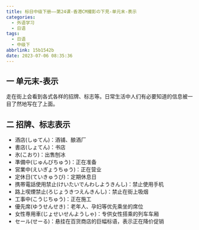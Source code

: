 ```yaml
---
title: 标日中级下册——第24课-香港CM撮影の下見-单元末-表示
categories:
  - 外语学习
  - 日语
tags:
  - 日语
  - 中级下
abbrlink: 15b1542b
date: 2023-07-06 08:35:36
---
```

## 一 单元末-表示

走在街上会看到各式各样的招牌、标志等。日常生活中人们有必要知道的信息被一目了然地写在了上面。

<!--more-->

## 二 招牌、标志表示

* 酒店(しゅてん)：酒铺、酿酒厂
* 書店(しょてん)：书店
* 氷(こおり)：出售刨冰
* 準備中(じゅんびちゅう)：正在准备
* 営業中(えいぎょうちゅう)：正在营业
* 定休日(ていきゅうび)：定期休息日
* 携帯電話使用禁止(けいたいでんわしようきんし)：禁止使用手机
* 路上喫煙禁止(ろじょうきつえんきんし)：禁止在街上吸烟
* 工事中(こうじちゅう)：正在施工
* 優先席(ゆうせんせき)：老年人、孕妇等优先乘坐的席位
* 女性専用車(じょせいせんようしゃ)：专供女性搭乘的列车车厢
* セール(せーる)：悬挂在百货商店的巨幅标语，表示正在降价促销

